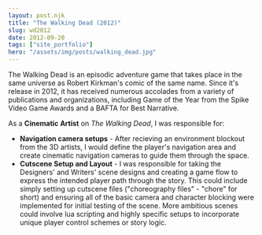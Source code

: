 ```yaml
---
layout: post.njk
title: "The Walking Dead (2012)"
slug: wd2012
date: 2012-09-20
tags: ["site_portfolio"]
hero: "/assets/img/posts/walking_dead.jpg"
---
```


The Walking Dead is an episodic adventure game that takes place in the same universe as Robert Kirkman's comic of the same name. Since it's release in 2012, it has received numerous accolades from a variety of publications and organizations, including Game of the Year from the Spike Video Game Awards and a BAFTA for Best Narrative. 

As a **Cinematic Artist** on *The Walking Dead*, I was responsible for:
* **Navigation camera setups** - After recieving an environment blockout from the 3D artists, I would define the player's navigation area and create cinematic navigation cameras to guide them through the space. 
* **Cutscene Setup and Layout** - I was responsible for taking the Designers' and Writers' scene designs and creating a game flow to express the intended player path through the story. This could include simply setting up cutscene files ("choreography files" - "chore" for short) and ensuring all of the basic camera and character blocking were implemented for initial testing of the scene. More ambitious scenes could involve lua scripting and highly specific setups to incorporate unique player control schemes or story logic. 